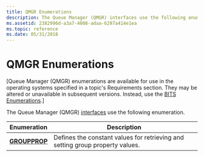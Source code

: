 ```yaml
---
title: QMGR Enumerations
description: The Queue Manager (QMGR) interfaces use the following enumeration.
ms.assetid: 2382996d-a3a7-4008-adaa-6297a414e1ea
ms.topic: reference
ms.date: 05/31/2018
---
```


# QMGR Enumerations

\[Queue Manager (QMGR) enumerations are available for use in the operating systems specified in a topic's Requirements section. They may be altered or unavailable in subsequent versions. Instead, use the [BITS Enumerations](bits-enumerations.md).\]

The Queue Manager (QMGR) [interfaces](qmgr-interfaces.md) use the following enumeration.



| Enumeration                               | Description                                                                              |
|-------------------------------------------|------------------------------------------------------------------------------------------|
| [**GROUPPROP**](/windows/desktop/api/Qmgr/ne-qmgr-groupprop)<br/> | Defines the constant values for retrieving and setting group property values.<br/> |



 

 

 






